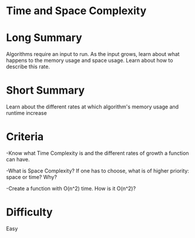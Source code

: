 # Time and Space Complexity

# Long Summary

Algorithms require an input to run. As the input grows, learn about what happens to the memory usage and space usage. Learn about how to describe this rate.

# Short Summary

Learn about the different rates at which algorithm's memory usage and runtime increase

# Criteria

-Know what Time Complexity is and the different rates of growth a function can have.

-What is Space Complexity? If one has to choose, what is of higher priority: space or time? Why?

-Create a function with O(n^2) time. How is it O(n^2)?

# Difficulty

Easy




